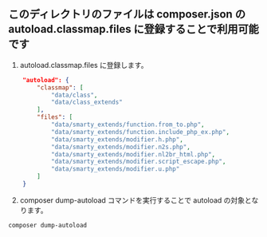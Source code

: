 ## このディレクトリのファイルは composer.json の autoload.classmap.files に登録することで利用可能です

1. autoload.classmap.files に登録します。

``` json
    "autoload": {
        "classmap": [
            "data/class",
            "data/class_extends"
        ],
        "files": [
            "data/smarty_extends/function.from_to.php",
            "data/smarty_extends/function.include_php_ex.php",
            "data/smarty_extends/modifier.h.php",
            "data/smarty_extends/modifier.n2s.php",
            "data/smarty_extends/modifier.nl2br_html.php",
            "data/smarty_extends/modifier.script_escape.php",
            "data/smarty_extends/modifier.u.php"
        ]
    }
```

2. composer dump-autoload コマンドを実行することで autoload の対象となります。

``` shell
composer dump-autoload
```
